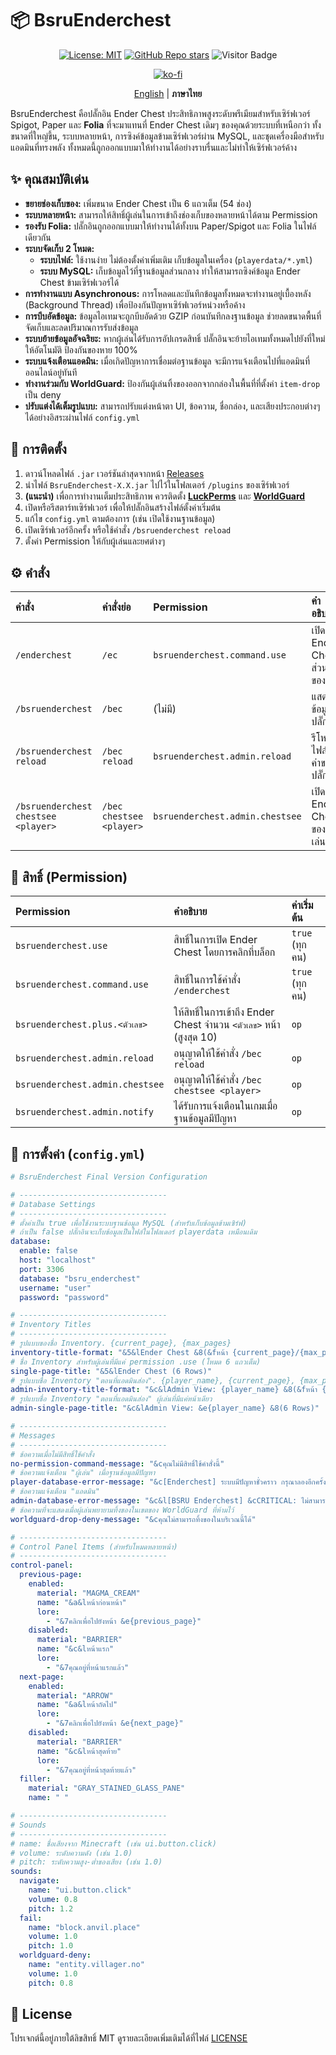 # 📦 BsruEnderchest

<div align="center">

[![License: MIT](https://img.shields.io/badge/License-MIT-yellow.svg)](https://opensource.org/licenses/MIT)
[![GitHub Repo stars](https://img.shields.io/github/stars/Nattapat2871/BsruEnderchest?style=flat-square)](https://github.com/Nattapat2871/BsruEnderchest/stargazers)
![Visitor Badge](https://api.visitorbadge.io/api/VisitorHit?user=Nattapat2871&repo=BsruEnderchest&countColor=%237B1E7A&style=flat-square)

[![ko-fi](https://ko-fi.com/img/githubbutton_sm.svg)](https://ko-fi.com/Nattapat2871)

</div>

<p align= "center">
      <a href="/README.md">English</a> | <b>ภาษาไทย</b>
</p>

BsruEnderchest คือปลั๊กอิน Ender Chest ประสิทธิภาพสูงระดับพรีเมียมสำหรับเซิร์ฟเวอร์ Spigot, Paper และ **Folia** ที่จะมาแทนที่ Ender Chest เดิมๆ ของคุณด้วยระบบที่เหนือกว่า ทั้งขนาดที่ใหญ่ขึ้น, ระบบหลายหน้า, การซิงค์ข้อมูลข้ามเซิร์ฟเวอร์ผ่าน MySQL, และชุดเครื่องมือสำหรับแอดมินที่ทรงพลัง ทั้งหมดนี้ถูกออกแบบมาให้ทำงานได้อย่างราบรื่นและไม่ทำให้เซิร์ฟเวอร์ค้าง

## ✨ คุณสมบัติเด่น

- **ขยายช่องเก็บของ:** เพิ่มขนาด Ender Chest เป็น 6 แถวเต็ม (54 ช่อง)
- **ระบบหลายหน้า:** สามารถให้สิทธิ์ผู้เล่นในการเข้าถึงช่องเก็บของหลายหน้าได้ตาม Permission
- **รองรับ Folia:** ปลั๊กอินถูกออกแบบมาให้ทำงานได้ทั้งบน Paper/Spigot และ Folia ในไฟล์เดียวกัน
- **ระบบจัดเก็บ 2 โหมด:**
  - **ระบบไฟล์:** ใช้งานง่าย ไม่ต้องตั้งค่าเพิ่มเติม เก็บข้อมูลในเครื่อง (`playerdata/*.yml`)
  - **ระบบ MySQL:** เก็บข้อมูลไว้ที่ฐานข้อมูลส่วนกลาง ทำให้สามารถซิงค์ข้อมูล Ender Chest ข้ามเซิร์ฟเวอร์ได้
- **การทำงานแบบ Asynchronous:** การโหลดและบันทึกข้อมูลทั้งหมดจะทำงานอยู่เบื้องหลัง (Background Thread) เพื่อป้องกันปัญหาเซิร์ฟเวอร์หน่วงหรือค้าง
- **การบีบอัดข้อมูล:** ข้อมูลไอเทมจะถูกบีบอัดด้วย GZIP ก่อนบันทึกลงฐานข้อมูล ช่วยลดขนาดพื้นที่จัดเก็บและลดปริมาณการรับส่งข้อมูล
- **ระบบย้ายข้อมูลอัจฉริยะ:** หากผู้เล่นได้รับการอัปเกรดสิทธิ์ ปลั๊กอินจะย้ายไอเทมทั้งหมดไปยังที่ใหม่ให้อัตโนมัติ ป้องกันของหาย 100%
- **ระบบแจ้งเตือนแอดมิน:** เมื่อเกิดปัญหาการเชื่อมต่อฐานข้อมูล จะมีการแจ้งเตือนไปที่แอดมินที่ออนไลน์อยู่ทันที
- **ทำงานร่วมกับ WorldGuard:** ป้องกันผู้เล่นทิ้งของออกจากกล่องในพื้นที่ที่ตั้งค่า `item-drop` เป็น deny
- **ปรับแต่งได้เต็มรูปแบบ:** สามารถปรับแต่งหน้าตา UI, ข้อความ, ชื่อกล่อง, และเสียงประกอบต่างๆ ได้อย่างอิสระผ่านไฟล์ `config.yml`

## 🚀 การติดตั้ง

1.  ดาวน์โหลดไฟล์ `.jar` เวอร์ชันล่าสุดจากหน้า [Releases](https://github.com/Nattapat2871/BsruEnderchest/releases)
2.  นำไฟล์ `BsruEnderchest-X.X.jar` ไปไว้ในโฟลเดอร์ `/plugins` ของเซิร์ฟเวอร์
3.  **(แนะนำ)** เพื่อการทำงานเต็มประสิทธิภาพ ควรติดตั้ง **[LuckPerms](https://luckperms.net/download)** และ **[WorldGuard](https://dev.bukkit.org/projects/worldguard)**
4.  เปิดหรือรีสตาร์ทเซิร์ฟเวอร์ เพื่อให้ปลั๊กอินสร้างไฟล์ตั้งค่าเริ่มต้น
5.  แก้ไข `config.yml` ตามต้องการ (เช่น เปิดใช้งานฐานข้อมูล)
6.  เปิดเซิร์ฟเวอร์อีกครั้ง หรือใช้คำสั่ง `/bsruenderchest reload`
7.  ตั้งค่า Permission ให้กับผู้เล่นและยศต่างๆ

## ⚙️ คำสั่ง

| คำสั่ง | คำสั่งย่อ | Permission | คำอธิบาย |
| :--- | :--- | :--- | :--- |
| `/enderchest` | `/ec` | `bsruenderchest.command.use` | เปิด Ender Chest ส่วนตัวของคุณ |
| `/bsruenderchest`| `/bec`| (ไม่มี) | แสดงข้อมูลปลั๊กอิน |
| `/bsruenderchest reload`| `/bec reload`| `bsruenderchest.admin.reload` | รีโหลดไฟล์ตั้งค่าของปลั๊กอิน |
| `/bsruenderchest chestsee <player>`|`/bec chestsee <player>`| `bsruenderchest.admin.chestsee`| เปิด Ender Chest ของผู้เล่นอื่น |

## 🔑 สิทธิ์ (Permission)

| Permission | คำอธิบาย | ค่าเริ่มต้น |
| :--- | :--- | :--- |
| `bsruenderchest.use` | สิทธิ์ในการเปิด Ender Chest โดยการคลิกที่บล็อก | `true` (ทุกคน) |
| `bsruenderchest.command.use` | สิทธิ์ในการใช้คำสั่ง `/enderchest` | `true` (ทุกคน) |
| `bsruenderchest.plus.<ตัวเลข>`| ให้สิทธิ์ในการเข้าถึง Ender Chest จำนวน `<ตัวเลข>` หน้า (สูงสุด 10) | `op` |
| `bsruenderchest.admin.reload`| อนุญาตให้ใช้คำสั่ง `/bec reload` | `op` |
| `bsruenderchest.admin.chestsee`| อนุญาตให้ใช้คำสั่ง `/bec chestsee <player>` | `op` |
| `bsruenderchest.admin.notify`| ได้รับการแจ้งเตือนในเกมเมื่อฐานข้อมูลมีปัญหา | `op` |

## 📝 การตั้งค่า (`config.yml`)

```yml
# BsruEnderchest Final Version Configuration

# ---------------------------------
# Database Settings
# ---------------------------------
# ตั้งค่าเป็น true เพื่อใช้งานระบบฐานข้อมูล MySQL (สำหรับเก็บข้อมูลข้ามเซิร์ฟ)
# ถ้าเป็น false ปลั๊กอินจะเก็บข้อมูลเป็นไฟล์ในโฟลเดอร์ playerdata เหมือนเดิม
database:
  enable: false
  host: "localhost"
  port: 3306
  database: "bsru_enderchest"
  username: "user"
  password: "password"

# ---------------------------------
# Inventory Titles
# ---------------------------------
# รูปแบบของชื่อ Inventory. {current_page}, {max_pages}
inventory-title-format: "&5&lEnder Chest &8(&fหน้า {current_page}/{max_pages}&8)"
# ชื่อ Inventory สำหรับผู้เล่นที่มีแค่ permission .use (โหมด 6 แถวเต็ม)
single-page-title: "&5&lEnder Chest (6 Rows)"
# รูปแบบชื่อ Inventory "ตอนที่แอดมินส่อง". {player_name}, {current_page}, {max_pages}
admin-inventory-title-format: "&c&lAdmin View: {player_name} &8(&fหน้า {current_page}/{max_pages}&8)"
# รูปแบบชื่อ Inventory "ตอนที่แอดมินส่อง" ผู้เล่นที่มีแค่หน้าเดียว
admin-single-page-title: "&c&lAdmin View: &e{player_name} &8(6 Rows)"

# ---------------------------------
# Messages
# ---------------------------------
# ข้อความเมื่อไม่มีสิทธิ์ใช้คำสั่ง
no-permission-command-message: "&cคุณไม่มีสิทธิ์ใช้คำสั่งนี้"
# ข้อความแจ้งเตือน "ผู้เล่น" เมื่อฐานข้อมูลมีปัญหา
player-database-error-message: "&c[Enderchest] ระบบมีปัญหาชั่วคราว กรุณาลองอีกครั้ง"
# ข้อความแจ้งเตือน "แอดมิน"
admin-database-error-message: "&c&l[BSRU Enderchest] &cCRITICAL: ไม่สามารถเชื่อมต่อฐานข้อมูลได้! กรุณาตรวจสอบ Console ด่วน"
# ข้อความที่จะแสดงเมื่อผู้เล่นพยายามทิ้งของในเขตของ WorldGuard ที่ห้ามไว้
worldguard-drop-deny-message: "&cคุณไม่สามารถทิ้งของในบริเวณนี้ได้"

# ---------------------------------
# Control Panel Items (สำหรับโหมดหลายหน้า)
# ---------------------------------
control-panel:
  previous-page:
    enabled:
      material: "MAGMA_CREAM"
      name: "&a&lหน้าก่อนหน้า"
      lore:
        - "&7คลิกเพื่อไปยังหน้า &e{previous_page}"
    disabled:
      material: "BARRIER"
      name: "&c&lหน้าแรก"
      lore:
        - "&7คุณอยู่ที่หน้าแรกแล้ว"
  next-page:
    enabled:
      material: "ARROW"
      name: "&a&lหน้าถัดไป"
      lore:
        - "&7คลิกเพื่อไปยังหน้า &e{next_page}"
    disabled:
      material: "BARRIER"
      name: "&c&lหน้าสุดท้าย"
      lore:
        - "&7คุณอยู่ที่หน้าสุดท้ายแล้ว"
  filler:
    material: "GRAY_STAINED_GLASS_PANE"
    name: " "

# ---------------------------------
# Sounds
# ---------------------------------
# name: ชื่อเสียงจาก Minecraft (เช่น ui.button.click)
# volume: ระดับความดัง (เช่น 1.0)
# pitch: ระดับความสูง-ต่ำของเสียง (เช่น 1.0)
sounds:
  navigate:
    name: "ui.button.click"
    volume: 0.8
    pitch: 1.2
  fail:
    name: "block.anvil.place"
    volume: 1.0
    pitch: 1.0
  worldguard-deny:
    name: "entity.villager.no"
    volume: 1.0
    pitch: 0.8
```

## 📄 License

โปรเจกต์นี้อยู่ภายใต้ลิขสิทธิ์ MIT ดูรายละเอียดเพิ่มเติมได้ที่ไฟล์ [LICENSE](https://github.com/Nattapat2871/BsruEnderchest/blob/main/LICENSE)